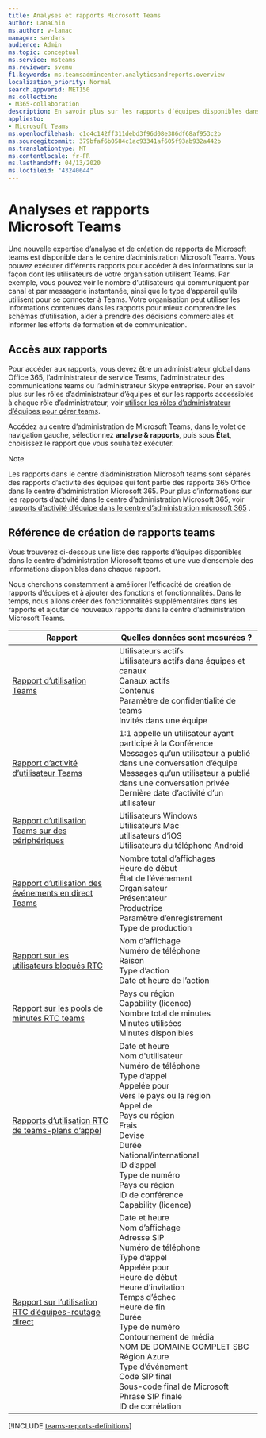 ```yaml
---
title: Analyses et rapports Microsoft Teams
author: LanaChin
ms.author: v-lanac
manager: serdars
audience: Admin
ms.topic: conceptual
ms.service: msteams
ms.reviewer: svemu
f1.keywords: ms.teamsadmincenter.analyticsandreports.overview
localization_priority: Normal
search.appverid: MET150
ms.collection:
- M365-collaboration
description: En savoir plus sur les rapports d’équipes disponibles dans le centre d’administration Microsoft Teams.
appliesto:
- Microsoft Teams
ms.openlocfilehash: c1c4c142ff311debd3f96d08e386df68af953c2b
ms.sourcegitcommit: 379bfaf6b0584c1ac93341af605f93ab932a442b
ms.translationtype: MT
ms.contentlocale: fr-FR
ms.lasthandoff: 04/13/2020
ms.locfileid: "43240644"
---
```

# <a name="microsoft-teams-analytics-and-reporting"></a>Analyses et rapports Microsoft Teams

Une nouvelle expertise d’analyse et de création de rapports de Microsoft teams est disponible dans le centre d’administration Microsoft Teams. Vous pouvez exécuter différents rapports pour accéder à des informations sur la façon dont les utilisateurs de votre organisation utilisent Teams. Par exemple, vous pouvez voir le nombre d’utilisateurs qui communiquent par canal et par messagerie instantanée, ainsi que le type d’appareil qu’ils utilisent pour se connecter à Teams. Votre organisation peut utiliser les informations contenues dans les rapports pour mieux comprendre les schémas d’utilisation, aider à prendre des décisions commerciales et informer les efforts de formation et de communication.

## <a name="how-to-access-the-reports"></a>Accès aux rapports

Pour accéder aux rapports, vous devez être un administrateur global dans Office 365, l’administrateur de service Teams, l’administrateur des communications teams ou l’administrateur Skype entreprise. Pour en savoir plus sur les rôles d’administrateur d’équipes et sur les rapports accessibles à chaque rôle d’administrateur, voir [utiliser les rôles d’administrateur d’équipes pour gérer teams](../using-admin-roles.md).

Accédez au centre d’administration de Microsoft Teams, dans le volet de navigation gauche, sélectionnez **analyse & rapports**, puis sous **État**, choisissez le rapport que vous souhaitez exécuter.

> [!NOTE]
> Les rapports dans le centre d’administration Microsoft teams sont séparés des rapports d’activité des équipes qui font partie des rapports 365 Office dans le centre d’administration Microsoft 365. Pour plus d’informations sur les rapports d’activité dans le centre d’administration Microsoft 365, voir [rapports d’activité d’équipe dans le centre d’administration microsoft 365](../teams-activity-reports.md) .

## <a name="teams-reporting-reference"></a>Référence de création de rapports teams

Vous trouverez ci-dessous une liste des rapports d’équipes disponibles dans le centre d’administration Microsoft teams et une vue d’ensemble des informations disponibles dans chaque rapport.

Nous cherchons constamment à améliorer l’efficacité de création de rapports d’équipes et à ajouter des fonctions et fonctionnalités. Dans le temps, nous allons créer des fonctionnalités supplémentaires dans les rapports et ajouter de nouveaux rapports dans le centre d’administration Microsoft Teams.

|Rapport  |Quelles données sont mesurées ? |
|---------|---------|
|[Rapport d’utilisation Teams](teams-usage-report.md)  |  Utilisateurs actifs<br/>Utilisateurs actifs dans équipes et canaux<br/>Canaux actifs<br/>Contenus<br/>Paramètre de confidentialité de teams<br/>Invités dans une équipe   |
|[Rapport d’activité d’utilisateur Teams](user-activity-report.md)  |  1:1 appelle un utilisateur ayant participé à la Conférence<br/>Messages qu’un utilisateur a publié dans une conversation d’équipe<br/>Messages qu’un utilisateur a publié dans une conversation privée<br/>Dernière date d’activité d’un utilisateur     |
|[Rapport d’utilisation Teams sur des périphériques](device-usage-report.md)   |  Utilisateurs Windows<br/>Utilisateurs Mac<br/>utilisateurs d’iOS<br/>Utilisateurs du téléphone Android     |
|[Rapport d’utilisation des événements en direct Teams](teams-live-event-usage-report.md)   |  Nombre total d’affichages<br>Heure de début<br>État de l’événement<br>Organisateur<br>Présentateur<br>Productrice<br>Paramètre d’enregistrement<br>Type de production    |
|[Rapport sur les utilisateurs bloqués RTC](pstn-blocked-users-report.md)   |  Nom d’affichage<br>Numéro de téléphone<br>Raison<br>Type d’action<br>Date et heure de l’action   |
|[Rapport sur les pools de minutes RTC teams](pstn-minute-pools-report.md) |  Pays ou région<br>Capability (licence) <br>Nombre total de minutes<br>Minutes utilisées<br>Minutes disponibles|
|[Rapports d’utilisation RTC de teams-plans d’appel](pstn-usage-report.md#calling-plans)|  Date et heure<br>Nom d'utilisateur<br>Numéro de téléphone<br>Type d’appel <br>Appelée pour<br>Vers le pays ou la région <br>Appel de <br>Pays ou région<br>Frais<br>Devise<br>Durée<br>National/international<br>ID d’appel<br>Type de numéro<br>Pays ou région<br>ID de conférence<br>Capability (licence)|
|[Rapport sur l’utilisation RTC d’équipes-routage direct](pstn-usage-report.md#direct-routing)  |  Date et heure<br>Nom d’affichage<br>Adresse SIP<br>Numéro de téléphone <br>Type d’appel<br>Appelée pour<br>Heure de début<br>Heure d’invitation<br>Temps d’échec<br>Heure de fin<br>Durée<br>Type de numéro<br>Contournement de média<br>NOM DE DOMAINE COMPLET SBC<br>Région Azure<br>Type d’événement<br>Code SIP final<br>Sous-code final de Microsoft<br>Phrase SIP finale<br>ID de corrélation  |

[!INCLUDE [teams-reports-definitions](../includes/teams-reports-definitions.md)]
